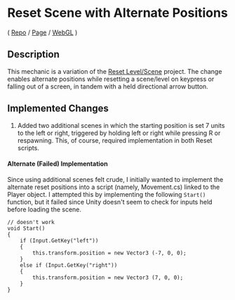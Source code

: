 # Reset Scene with Alternate Positions
( [Repo](https://github.com/JaiChong/css385/tree/main/01_unity_basics/reset_scene_with_alt_positions) / [Page](https://jaichong.github.io/css385/01_unity_basics/reset_scene_with_alt_positions/) / [WebGL](https://jaichong.github.io/css385/01_unity_basics/reset_scene_with_alt_positions/build_webgl) )

## Description
This mechanic is a variation of the [Reset Level/Scene](https://github.com/t4guw/100-Unity-Mechanics-for-Programmers/tree/master/programs/reset_scene) project.  The change enables alternate positions while resetting a scene/level on keypress or falling out of a screen, in tandem with a held directional arrow button.

## Implemented Changes
1. Added two additional scenes in which the starting position is set 7 units to the left or right, triggered by holding left or right while pressing R or respawning.  This, of course, required implementation in both Reset scripts.

#### Alternate (Failed) Implementation
Since using additional scenes felt crude, I initially wanted to implement the alternate reset positions into a script (namely, Movement.cs) linked to the Player object.  I attempted this by implementing the following `Start()` function, but it failed since Unity doesn't seem to check for inputs held before loading the scene.

```
// doesn't work
void Start()
{
    if (Input.GetKey("left"))
    {
        this.transform.position = new Vector3 (-7, 0, 0);
    }
    else if (Input.GetKey("right"))
    {
        this.transform.position = new Vector3 (7, 0, 0);
    }
}
```
